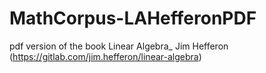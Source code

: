 # MathCorpus-LAHefferonPDF
pdf version of the book Linear Algebra_ Jim Hefferon (https://gitlab.com/jim.hefferon/linear-algebra)
